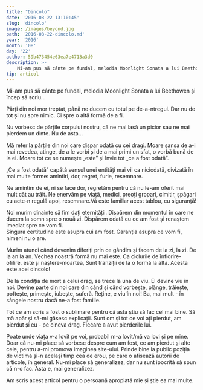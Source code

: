 ```yaml
---
title: "Dincolo"
date: '2016-08-22 13:10:45'
slug: 'dincolo'
image: /images/beyond.jpg
path: '2016-08-22-dincolo.md'
year: '2016'
month: '08'
day: '22'
author: 59b473454e63ea7e4713a3d0
description: >-
    Mi-am pus să cânte pe fundal, melodia Moonlight Sonata a lui Beethowen și încep să scriu…Părți din noi mor treptat, până ne ducem cu totul pe de-a-ntregul. Dar nu de tot și nu spre nimic. Ci spre o a
tip: articol
---
```

<div class="kg-card-markdown"><p>Mi-am pus să cânte pe fundal, melodia Moonlight Sonata a lui Beethowen și încep să scriu…</p>
<p>Părți din noi mor treptat, până ne ducem cu totul pe de-a-ntregul. Dar nu de tot și nu spre nimic. Ci spre o altă formă de a fi.</p>
<p>Nu vorbesc de părțile corpului nostru, că ne mai lasă un picior sau ne mai pierdem un dinte. Nu de asta…</p>
<p>Mă refer la părțile din noi care dispar odată cu cei dragi. Moare șansa de a-i mai revedea, atinge, de a le vorbi și de a mai primi un sfat, o vorbă bună de la ei. Moare tot ce se numește „este” și învie  tot „ce a fost odată”.</p>
<p>„Ce a fost odată” capătă sensul unei entități mai vii ca niciodată, divizată în mai multe forme: amintiri, dor, regret, furie, resemnare.</p>
<p>Ne amintim de ei, ni se face dor, regretăm pentru că nu le-am oferit mai mult cât au trăit. Ne enervăm pe viață, medici, preoți gropari, cimitir, șpăgari cu acte-n regulă apoi, resemnare.Vă este familiar acest tablou, cu siguranță!</p>
<p>Noi murim dinainte să fim dați eternității. Dispărem din momentul în care ne ducem la somn spre o nouă zi. Dispărem odată cu ce am fost și renaștem imediat spre ce vom fi.<br />
Singura certitudine este asupra cui am fost. Garanția asupra ce vom fi, nimeni nu o are.</p>
<p>Murim atunci când devenim diferiți prin ce gândim și facem de la zi, la zi. De la an la an. Vechea noastră formă nu mai este. Ca ciclurile de înflorire-ofilire, este și naștere-moartea, Sunt tranziții de la o formă la alta. Acesta este acel dincolo!</p>
<p>De la condiția de mort a celui drag, se trece la una de viu. El devine viu în noi. Devine parte din noi care din când și când vorbește, plânge, trăiește, poftește, primește, iubește, suferă. Reține, e viu în noi! Ba, mai mult - în sângele nostru dacă ne-a fost familie.</p>
<p>Tot ce am scris a fost o sublimare pentru că asta știu să fac cel mai bine. Să mă apăr și să-mi găsesc explicații. Sunt om și tot ce voi ați pierdut, am pierdut și eu - pe cineva drag. Fiecare a avut pierderile lui.</p>
<p>Poate unde viața v-a lovit pe voi, probabil m-a lovit/mă va lovi și pe mine. Doar că nu-mi place să vorbesc despre cum am fost, ce am pierdut și alte cele, pentru a-mi promova imaginea site-ului. Prinde bine la public poziția de victimă și-n același timp cea de erou, pe care o afișează autorii de articole, în general. Nu-mi place să generalizez, dar nu sunt ipocrită să spun că n-o fac. Asta e, mai generalizez.</p>
<p>Am scris acest articol pentru o persoană apropiată mie și știe ea mai multe.<br />
 </p>
</div>
    